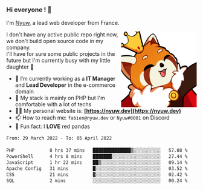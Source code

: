 ### Hi everyone ! 👋

I'm <a href="https://nyuw.dev" target="_blank">Nyuw</a>, a lead web developer from France.

<img align="right" title="Nyuw King Picture" alt="Nyuw King Picture" src="https://raw.githubusercontent.com/Nyuwb/Nyuwb/main/nyuwKING.png" width="200px" height="200px" />

I don't have any active public repo right now, we don't build open source code in my company.<br/>
I'll have for sure some public projects in the future but I'm currently busy with my little daughter 👶

- 🔭 I’m currently working as a **IT Manager** and **Lead Developer** in the e-commerce domain
- 🌱 My stack is mainly on PHP but I'm comfortable with a lot of techs
- 👨‍💻 My personal website is: **[https://nyuw.dev](https://nyuw.dev)**
- 📫 How to reach me: `fabien@nyuw.dev` or `Nyuw#0001` on Discord
- 🐼 Fun fact: I **LOVE** red pandas 

<!--START_SECTION:waka-->

```text
From: 29 March 2022 - To: 05 April 2022

PHP             8 hrs 37 mins   ██████████████▒░░░░░░░░░░   57.08 %
PowerShell      4 hrs 8 mins    ███████░░░░░░░░░░░░░░░░░░   27.44 %
JavaScript      1 hr 22 mins    ██▒░░░░░░░░░░░░░░░░░░░░░░   09.14 %
Apache Config   31 mins         █░░░░░░░░░░░░░░░░░░░░░░░░   03.52 %
CSS             21 mins         ▓░░░░░░░░░░░░░░░░░░░░░░░░   02.42 %
SQL             2 mins          ░░░░░░░░░░░░░░░░░░░░░░░░░   00.24 %
```

<!--END_SECTION:waka-->